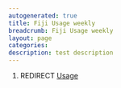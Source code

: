 ```yaml
---
autogenerated: true
title: Fiji Usage weekly
breadcrumb: Fiji Usage weekly
layout: page
categories: 
description: test description
---
```


1.  REDIRECT [Usage](Usage "wikilink")
